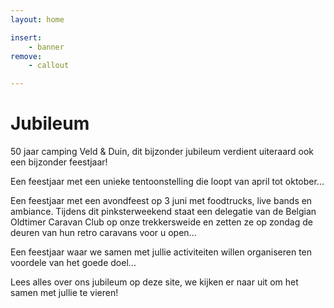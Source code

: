 ```yaml
---
layout: home

insert:
    - banner
remove:
    - callout

---
```


# Jubileum

50 jaar camping Veld & Duin, dit bijzonder jubileum verdient uiteraard ook een bijzonder feestjaar!

Een feestjaar met een unieke tentoonstelling die loopt van april tot oktober...

Een feestjaar met een avondfeest op 3 juni met foodtrucks, live bands en ambiance. Tijdens dit pinksterweekend staat een delegatie van de Belgian Oldtimer Caravan Club op onze trekkersweide en  zetten ze op zondag de deuren van hun retro caravans voor u open...

Een feestjaar waar we samen met jullie activiteiten willen organiseren ten voordele van het goede doel...

Lees alles over ons jubileum op deze site, we kijken er naar uit om het samen met jullie te vieren!


